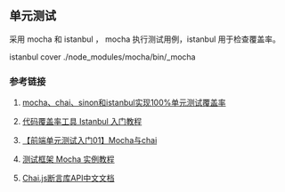 ## 单元测试

采用 mocha 和 istanbul ， mocha 执行测试用例，istanbul 用于检查覆盖率。

istanbul cover ./node_modules/mocha/bin/_mocha

### 参考链接
1. [mocha、chai、sinon和istanbul实现100%单元测试覆盖率](https://www.jianshu.com/p/ba58b219ea49)

2. [代码覆盖率工具 Istanbul 入门教程](http://www.ruanyifeng.com/blog/2015/06/istanbul.html)

3. [【前端单元测试入门01】Mocha与chai](https://www.jianshu.com/p/aa53ac34e4c0)

4. [测试框架 Mocha 实例教程](http://www.ruanyifeng.com/blog/2015/12/a-mocha-tutorial-of-examples.html)

5. [Chai.js断言库API中文文档](https://www.jianshu.com/p/f200a75a15d2)
